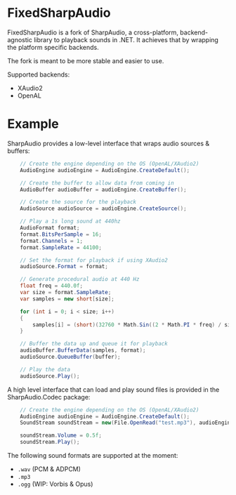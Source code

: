 # FixedSharpAudio

FixedSharpAudio is a fork of SharpAudio, a cross-platform, backend-agnostic library to playback sounds in .NET. It achieves that by wrapping the platform specific backends.

The fork is meant to be more stable and easier to use.

Supported backends:
- XAudio2
- OpenAL

# Example

SharpAudio provides a low-level interface that wraps audio sources & buffers:
```csharp
    // Create the engine depending on the OS (OpenAL/XAudio2)
    AudioEngine audioEngine = AudioEngine.CreateDefault();

    // Create the buffer to allow data from coming in
    AudioBuffer audioBuffer = audioEngine.CreateBuffer();

    // Create the source for the playback
    AudioSource audioSource = audioEngine.CreateSource();

    // Play a 1s long sound at 440hz
    AudioFormat format;
    format.BitsPerSample = 16;
    format.Channels = 1;
    format.SampleRate = 44100;

    // Set the format for playback if using XAudio2
    audioSource.Format = format;

    // Generate procedural audio at 440 Hz
    float freq = 440.0f;
    var size = format.SampleRate;
    var samples = new short[size];

    for (int i = 0; i < size; i++)
    {
        samples[i] = (short)(32760 * Math.Sin((2 * Math.PI * freq) / size * i));
    }

    // Buffer the data up and queue it for playback
    audioBuffer.BufferData(samples, format);
    audioSource.QueueBuffer(buffer);

    // Play the data
    audioSource.Play();
```

A high level interface that can load and play sound files is provided in the SharpAudio.Codec package:
```csharp
    // Create the engine depending on the OS (OpenAL/XAudio2)
    AudioEngine audioEngine = AudioEngine.CreateDefault();
    SoundStream soundStream = new(File.OpenRead("test.mp3"), audioEngine);

    soundStream.Volume = 0.5f;
    soundStream.Play();
```

The following sound formats are supported at the moment:
- `.wav` (PCM & ADPCM)
- `.mp3` 
- `.ogg` (WIP: Vorbis & Opus)

